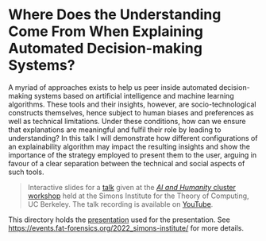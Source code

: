 # Where Does the Understanding Come From When Explaining Automated Decision-making Systems? #

A myriad of approaches exists to help us peer inside automated decision-making systems
based on artificial intelligence and machine learning algorithms.
These tools and their insights, however, are socio-technological constructs themselves,
hence subject to human biases and preferences as well as technical limitations.
Under these conditions, how can we ensure that explanations are meaningful and fulfil
their role by leading to understanding?
In this talk I will demonstrate how different configurations of an explainability
algorithm may impact the resulting insights and show the importance of the strategy
employed to present them to the user, arguing in favour of a clear separation between
the technical and social aspects of such tools.

> Interactive slides for a [talk][talk] given at the
> [*AI and Humanity* cluster workshop][workshop] held at the Simons Institute
> for the Theory of Computing, UC Berkeley.
> The talk recording is available on [YouTube][youtube].

This directory holds the [presentation](slides) used for the presentation.
See <https://events.fat-forensics.org/2022_simons-institute/> for more details.

[talk]: https://simons.berkeley.edu/talks/tbd-453
[workshop]: https://simons.berkeley.edu/workshops/schedule/21107
[youtube]: https://youtu.be/9z-9yngCcTA
